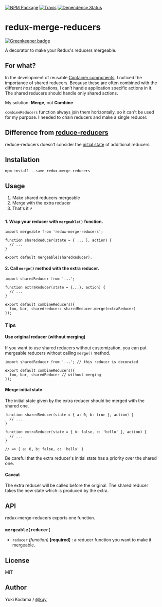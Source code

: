 [![NPM Package][npm_img]][npm_site]
[![Travis][ci_img]][ci_site]
[![Dependency Status][david_img]][david_site]

# redux-merge-reducers

[![Greenkeeper badge](https://badges.greenkeeper.io/kuy/redux-merge-reducers.svg)](https://greenkeeper.io/)

A decorator to make your Redux's reducers mergeable.

## For what?

In the development of reusable [Container components](https://medium.com/@dan_abramov/smart-and-dumb-components-7ca2f9a7c7d0),
I noticed the importance of shared reducers. Because these are often combined with the different *host* applications,
I can't handle application specific actions in it. The shared reducers should handle only shared actions.

My solution: **Merge**, not **Combine**

`combineReducers` function always join them horizontally, so it can't be used for my purpose.
I needed to chain reducers and make a single reducer.

## Difference from [reduce-reducers](https://github.com/acdlite/reduce-reducers)

reduce-reducers doesn't consider the [initial state](#merge-initial-state) of additional reducers.

## Installation

```
npm install --save redux-merge-reducers
```

## Usage

1. Make shared reducers mergeable
2. Merge with the extra reducer
3. That's it :zap:

#### 1. Wrap your reducer with `mergeable()` function.

```es6
import mergeable from 'redux-merge-reducers';

function sharedReducer(state = { ... }, action) {
  // ...
}

export default mergeable(sharedReducer);
```

#### 2. Call `merge()` method with the extra reducer.

```es6
import sharedReducer from '...';

function extraReducer(state = {...}, action) {
  // ...
}

export default combineReducers({
  foo, bar, sharedreducer: sharedReducer.merge(extraReducer)
});
```

### Tips

#### Use original reducer (without merging)

If you want to use shared reducers without customization, you can put mergeable reducers without calling `merge()` method.

```es6
import sharedReducer from '...'; // this reducer is decorated

export default combineReducers({
  foo, bar, sharedReducer // without merging
});
```

#### Merge initial state

The initial state given by the extra reducer should be merged with the shared one.

```es6
function sharedReducer(state = { a: 0, b: true }, action) {
  // ...
}

function extraReducer(state = { b: false, c: 'hello' }, action) {
  // ...
}

// => { a: 0, b: false, c: 'hello' }
```

Be careful that the extra reducer's initial state has a priority over the shared one.

#### Caveat

The extra reducer will be called before the original.
The shared reducer takes the new state which is produced by the extra.

## API

redux-merge-reducers exports one function.

### `mergeable(reducer)`

+ `reducer` *(function)* **[required]** : a reducer function you want to make it mergeable.

## License

MIT

## Author

Yuki Kodama / [@kuy](https://twitter.com/kuy)

[npm_img]: https://img.shields.io/npm/v/redux-merge-reducers.svg
[npm_site]: https://www.npmjs.org/package/redux-merge-reducers
[ci_img]: https://img.shields.io/travis/kuy/redux-merge-reducers/master.svg?style=flat-square
[ci_site]: https://travis-ci.org/kuy/redux-merge-reducers
[david_img]: https://img.shields.io/david/kuy/redux-merge-reducers.svg
[david_site]: https://david-dm.org/kuy/redux-merge-reducers
